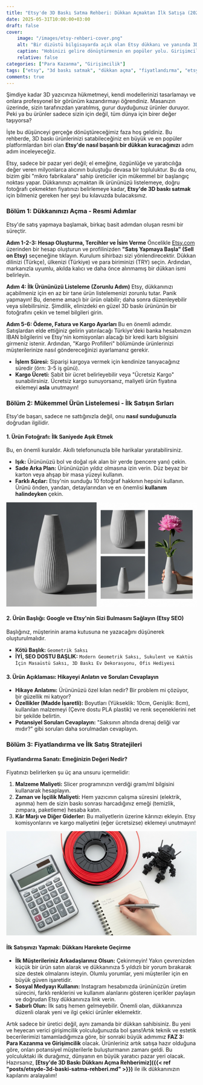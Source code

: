 ```yaml
---
title: "Etsy'de 3D Baskı Satma Rehberi: Dükkan Açmaktan İlk Satışa (2025)"
date: 2025-05-31T10:00:00+03:00
draft: false
cover:
    image: "/images/etsy-rehberi-cover.png"
    alt: "Bir dizüstü bilgisayarda açık olan Etsy dükkanı ve yanında 3D baskı ürünler"
    caption: "Hobinizi gelire dönüştürmenin en popüler yolu. Girişimcilik başlıyor!"
    relative: false
categories: ["Para Kazanma", "Girişimcilik"]
tags: ["etsy", "3d baskı satmak", "dükkan açma", "fiyatlandırma", "etsy seo"]
comments: true
---
```


Şimdiye kadar 3D yazıcınıza hükmetmeyi, kendi modellerinizi tasarlamayı ve onlara profesyonel bir görünüm kazandırmayı öğrendiniz. Masanızın üzerinde, sizin tarafınızdan yaratılmış, gurur duyduğunuz ürünler duruyor. Peki ya bu ürünler sadece sizin için değil, tüm dünya için birer değer taşıyorsa?

İşte bu düşünceyi gerçeğe dönüştüreceğimiz faza hoş geldiniz. Bu rehberde, 3D baskı ürünlerinizi satabileceğiniz en büyük ve en popüler platformlardan biri olan **Etsy'de nasıl başarılı bir dükkan kuracağınızı** adım adım inceleyeceğiz.

Etsy, sadece bir pazar yeri değil; el emeğine, özgünlüğe ve yaratıcılığa değer veren milyonlarca alıcının buluştuğu devasa bir topluluktur. Bu da onu, bizim gibi "mikro fabrikalara" sahip üreticiler için mükemmel bir başlangıç noktası yapar. Dükkanınızı açmaktan ilk ürününüzü listelemeye, doğru fotoğrafı çekmekten fiyatınızı belirlemeye kadar, **Etsy'de 3D baskı satmak** için bilmeniz gereken her şeyi bu kılavuzda bulacaksınız.

### Bölüm 1: Dükkanınızı Açma - Resmi Adımlar

Etsy'de satış yapmaya başlamak, birkaç basit adımdan oluşan resmi bir süreçtir.

**Adım 1-2-3: Hesap Oluşturma, Tercihler ve İsim Verme**
Öncelikle [Etsy.com](https://www.etsy.com) üzerinden bir hesap oluşturun ve profilinizden **"Satış Yapmaya Başla" (Sell on Etsy)** seçeneğine tıklayın. Kurulum sihirbazı sizi yönlendirecektir. Dükkan dilinizi (Türkçe), ülkenizi (Türkiye) ve para biriminizi (TRY) seçin. Ardından, markanızla uyumlu, akılda kalıcı ve daha önce alınmamış bir dükkan ismi belirleyin.

**Adım 4: İlk Ürününüzü Listeleme (Zorunlu Adım)**
Etsy, dükkanınızı açabilmeniz için en az bir tane ürün listelemenizi zorunlu tutar. Panik yapmayın! Bu, deneme amaçlı bir ürün olabilir; daha sonra düzenleyebilir veya silebilirsiniz. Şimdilik, elinizdeki en güzel 3D baskı ürününün bir fotoğrafını çekin ve temel bilgileri girin.

**Adım 5-6: Ödeme, Fatura ve Kargo Ayarları**
Bu en önemli adımdır. Satışlardan elde ettiğiniz gelirin yatırılacağı Türkiye'deki banka hesabınızın IBAN bilgilerini ve Etsy'nin komisyonları alacağı bir kredi kartı bilgisini girmeniz istenir. Ardından, "Kargo Profilleri" bölümünde ürünlerinizi müşterilerinize nasıl göndereceğinizi ayarlamanız gerekir.
*   **İşlem Süresi:** Siparişi kargoya vermek için kendinize tanıyacağınız süredir (örn: 3-5 iş günü).
*   **Kargo Ücreti:** Sabit bir ücret belirleyebilir veya "Ücretsiz Kargo" sunabilirsiniz. Ücretsiz kargo sunuyorsanız, maliyeti ürün fiyatına eklemeyi **asla** unutmayın!

### Bölüm 2: Mükemmel Ürün Listelemesi - İlk Satışın Sırları

Etsy'de başarı, sadece ne sattığınızla değil, onu **nasıl sunduğunuzla** doğrudan ilgilidir.

#### 1. Ürün Fotoğrafı: İlk Saniyede Aşık Etmek
Bu, en önemli kuraldır. Akıllı telefonunuzla bile harikalar yaratabilirsiniz.
*   **Işık:** Ürününüzü bol ve doğal ışık alan bir yerde (pencere yanı) çekin.
*   **Sade Arka Plan:** Ürününüzün yıldız olmasına izin verin. Düz beyaz bir karton veya ahşap bir masa yüzeyi kullanın.
*   **Farklı Açılar:** Etsy'nin sunduğu 10 fotoğraf hakkının hepsini kullanın. Ürünü önden, yandan, detaylarından ve en önemlisi **kullanım halindeyken** çekin.

![Farklı açılardan çekilmiş, iyi aydınlatılmış, temiz bir arka plana sahip 3D baskı bir ürünün fotoğraf kolajı](/images/etsy-urun-fotografi.png)

#### 2. Ürün Başlığı: Google ve Etsy'nin Sizi Bulmasını Sağlayın (Etsy SEO)
Başlığınız, müşterinin arama kutusuna ne yazacağını düşünerek oluşturulmalıdır.
*   **Kötü Başlık:** `Geometrik Saksı`
*   **İYİ, SEO DOSTU BAŞLIK:** `Modern Geometrik Saksı, Sukulent ve Kaktüs İçin Masaüstü Saksı, 3D Baskı Ev Dekorasyonu, Ofis Hediyesi`

#### 3. Ürün Açıklaması: Hikayeyi Anlatın ve Soruları Cevaplayın
*   **Hikaye Anlatımı:** Ürününüzü özel kılan nedir? Bir problem mi çözüyor, bir güzellik mi katıyor?
*   **Özellikler (Madde İşaretli):** Boyutları (Yükseklik: 10cm, Genişlik: 8cm), kullanılan malzemeyi (Çevre dostu PLA plastik) ve renk seçeneklerini net bir şekilde belirtin.
*   **Potansiyel Soruları Cevaplayın:** "Saksının altında drenaj deliği var mıdır?" gibi soruları daha sorulmadan cevaplayın.

### Bölüm 3: Fiyatlandırma ve İlk Satış Stratejileri

#### Fiyatlandırma Sanatı: Emeğinizin Değeri Nedir?
Fiyatınızı belirlerken şu üç ana unsuru içermelidir:
1.  **Malzeme Maliyeti:** Slicer programınızın verdiği gram/ml bilgisini kullanarak hesaplayın.
2.  **Zaman ve İşçilik Maliyeti:** Hem yazıcının çalışma süresini (elektrik, aşınma) hem de sizin baskı sonrası harcadığınız emeği (temizlik, zımpara, paketleme) hesaba katın.
3.  **Kâr Marjı ve Diğer Giderler:** Bu maliyetlerin üzerine kârınızı ekleyin. Etsy komisyonlarını ve kargo maliyetini (eğer ücretsizse) eklemeyi unutmayın!

![Bir hesap makinesi, filament makarası ve 3D baskı bir ürünün olduğu, fiyatlandırma konseptini anlatan bir fotoğraf](/images/etsy-fiyatlandirma.png)

#### İlk Satışınızı Yapmak: Dükkanı Harekete Geçirme
*   **İlk Müşterileriniz Arkadaşlarınız Olsun:** Çekinmeyin! Yakın çevrenizden küçük bir ürün satın alarak ve dükkanınıza 5 yıldızlı bir yorum bırakarak size destek olmalarını isteyin. Olumlu yorumlar, yeni müşteriler için en büyük güven işaretidir.
*   **Sosyal Medyayı Kullanın:** Instagram hesabınızda ürününüzün üretim sürecini, farklı renklerini ve kullanım alanlarını gösteren içerikler paylaşın ve doğrudan Etsy dükkanınıza link verin.
*   **Sabırlı Olun:** İlk satış hemen gelmeyebilir. Önemli olan, dükkanınıza düzenli olarak yeni ve ilgi çekici ürünler eklemektir.

Artık sadece bir üretici değil, aynı zamanda bir dükkan sahibisiniz. Bu yeni ve heyecan verici girişimcilik yolculuğunuzda bol şans!Artık teknik ve estetik becerilerimizi tamamladığımıza göre, bir sonraki büyük adımımız **FAZ 3: Para Kazanma ve Girişimcilik** olacak. Ürünleriniz artık satışa hazır olduğuna göre, onları potansiyel müşterilerle buluşturmanın zamanı geldi. Bu yolculuktaki ilk durağımız, dünyanın en büyük yaratıcı pazar yeri olacak. Hazırsanız, **[Etsy'de 3D Baskı Dükkanı Açma Rehberimiz]({{< ref "posts/etsyde-3d-baski-satma-rehberi.md" >}})** ile ilk dükkanınızın kapılarını aralayalım!